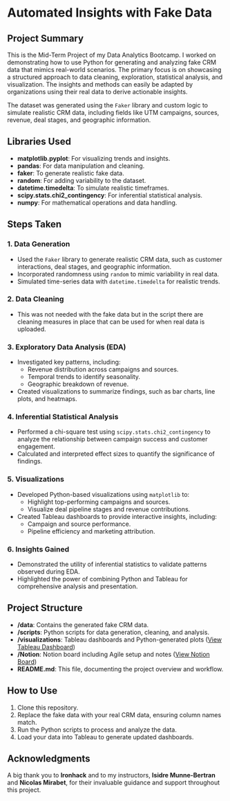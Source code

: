 # Automated Insights with Fake Data

## Project Summary
This is the Mid-Term Project of my Data Analytics Bootcamp. I worked on demonstrating how to use Python for generating and analyzing fake CRM data that mimics real-world scenarios. The primary focus is on showcasing a structured approach to data cleaning, exploration, statistical analysis, and visualization. The insights and methods can easily be adapted by organizations using their real data to derive actionable insights.

The dataset was generated using the `Faker` library and custom logic to simulate realistic CRM data, including fields like UTM campaigns, sources, revenue, deal stages, and geographic information.

## Libraries Used
- **matplotlib.pyplot**: For visualizing trends and insights.
- **pandas**: For data manipulation and cleaning.
- **faker**: To generate realistic fake data.
- **random**: For adding variability to the dataset.
- **datetime.timedelta**: To simulate realistic timeframes.
- **scipy.stats.chi2_contingency**: For inferential statistical analysis.
- **numpy**: For mathematical operations and data handling.

## Steps Taken
### 1. Data Generation
- Used the `Faker` library to generate realistic CRM data, such as customer interactions, deal stages, and geographic information.
- Incorporated randomness using `random` to mimic variability in real data.
- Simulated time-series data with `datetime.timedelta` for realistic trends.

### 2. Data Cleaning
- This was not needed with the fake data but in the script there are cleaning measures in place that can be used for when real data is uploaded.

### 3. Exploratory Data Analysis (EDA)
- Investigated key patterns, including:
  - Revenue distribution across campaigns and sources.
  - Temporal trends to identify seasonality.
  - Geographic breakdown of revenue.
- Created visualizations to summarize findings, such as bar charts, line plots, and heatmaps.

### 4. Inferential Statistical Analysis
- Performed a chi-square test using `scipy.stats.chi2_contingency` to analyze the relationship between campaign success and customer engagement.
- Calculated and interpreted effect sizes to quantify the significance of findings.

### 5. Visualizations
- Developed Python-based visualizations using `matplotlib` to:
  - Highlight top-performing campaigns and sources.
  - Visualize deal pipeline stages and revenue contributions.
- Created Tableau dashboards to provide interactive insights, including:
  - Campaign and source performance.
  - Pipeline efficiency and marketing attribution.

### 6. Insights Gained
- Demonstrated the utility of inferential statistics to validate patterns observed during EDA.
- Highlighted the power of combining Python and Tableau for comprehensive analysis and presentation.

## Project Structure
- **/data**: Contains the generated fake CRM data.
- **/scripts**: Python scripts for data generation, cleaning, and analysis.
- **/visualizations**: Tableau dashboards and Python-generated plots ([View Tableau Dashboard](https://public.tableau.com/views/IronHack-Campaign-MidTerm/PipelineOverviewDealStagevs_Revenue?:language=en-US&:sid=&:redirect=auth&:display_count=n&:origin=viz_share_link))
- **/Notion**: Notion board including Agile setup and notes ([View Notion Board](https://www.notion.so/Marketing-Insights-with-Fake-Data-Mid-Project-Iron-Hack-1549cda7e69880a0b6caf83db7c6a0bd?pvs=4))
- **README.md**: This file, documenting the project overview and workflow.

## How to Use
1. Clone this repository.
2. Replace the fake data with your real CRM data, ensuring column names match.
3. Run the Python scripts to process and analyze the data.
4. Load your data into Tableau to generate updated dashboards.

## Acknowledgments
A big thank you to **Ironhack** and to my instructors, **Isidre Munne-Bertran** and **Nicolas Mirabet**, for their invaluable guidance and support throughout this project.

